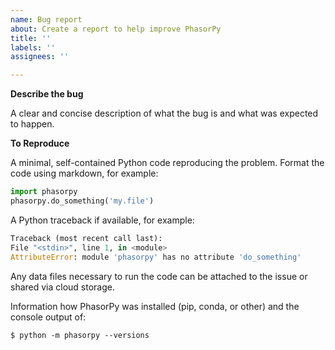 ```yaml
---
name: Bug report
about: Create a report to help improve PhasorPy
title: ''
labels: ''
assignees: ''

---
```


**Describe the bug**

A clear and concise description of what the bug is and what was expected to happen.

**To Reproduce**

A minimal, self-contained Python code reproducing the problem. Format the code using markdown, for example:

```Python
import phasorpy
phasorpy.do_something('my.file')
```

A Python traceback if available, for example:

```Python traceback
Traceback (most recent call last):
File "<stdin>", line 1, in <module>
AttributeError: module 'phasorpy' has no attribute 'do_something'
```

Any data files necessary to run the code can be attached to the issue or shared via cloud storage.

Information how PhasorPy was installed (pip, conda, or other) and the console output of:

```
$ python -m phasorpy --versions
```
